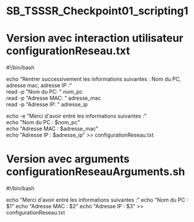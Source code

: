 # SB_TSSSR_Checkpoint01_scripting1

# Version avec interaction utilisateur   configurationReseau.txt   

#!/bin/bash   

echo "Rentrer successivement les informations suivantes : Nom du PC, adresse mac, adresse IP :"   
read -p "Nom du PC: " nom_pc   
read -p "Adresse MAC: " adresse_mac   
read -p "Adresse IP: " adresse_ip   

echo -e "Merci d'avoir entré les informations suivantes :"   
echo "Nom du PC    : $nom_pc"   
echo "Adresse MAC  : $adresse_mac"   
echo "Adresse IP   : $adresse_ip" >> configurationReseau.txt

# Version avec arguments   configurationReseauArguments.sh

#!/bin/bash

echo "Merci d'avoir entré les informations suivantes :"
echo "Nom du PC    : $1"
echo "Adresse MAC  : $2"
echo "Adresse IP   : $3" >> configurationReseau.txt
​
